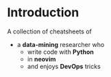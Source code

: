 # Introduction
A collection of cheatsheets of 
- a **data-mining** researcher who
  - write code with **Python**
  - in **neovim**
  - and enjoys **DevOps** tricks
